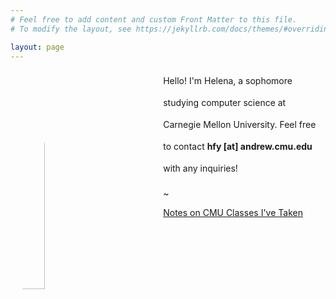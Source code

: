 ```yaml
---
# Feel free to add content and custom Front Matter to this file.
# To modify the layout, see https://jekyllrb.com/docs/themes/#overriding-theme-defaults

layout: page
---
```


<img src="{{site.url}}/misc/profile.jpg" ALIGN="left" width="30%" height="30%" style="border-radius: 50%; padding: 0px 80px 10px 10px"/> <span style="line-height: 2.5">Hello! I'm Helena, a sophomore studying computer science at Carnegie Mellon University. Feel free to contact <b>hfy [at] andrew.cmu.edu</b> with any inquiries!</span>

<p>~</p>
<p><a href="{{site.url}}/classes/">Notes on CMU Classes I've Taken</a></p>


